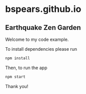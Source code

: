# bspears.github.io

## Earthquake Zen Garden

Welcome to my code example.

To install dependencies please run 
```sh 
npm install
```

Then, to run the app
```sh
npm start
```

Thank you!